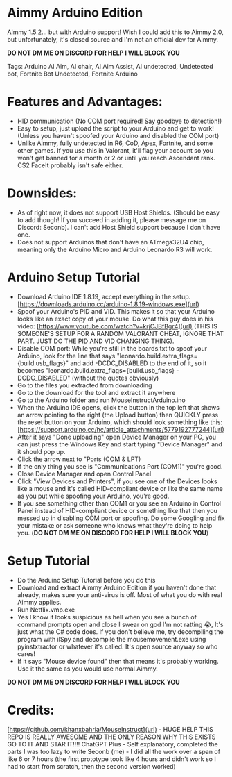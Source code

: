 # Aimmy Arduino Edition
Aimmy 1.5.2... but with Arduino support!
Wish I could add this to Aimmy 2.0, but unfortunately, it's closed source and I'm not an official dev for Aimmy.

**DO NOT DM ME ON DISCORD FOR HELP I WILL BLOCK YOU**

Tags: Arduino AI Aim, AI chair, AI Aim Assist, AI undetected, Undetected bot, Fortnite Bot Undetected, Fortnite Arduino

# Features and Advantages:
- HID communication (No COM port required! Say goodbye to detection!)
- Easy to setup, just upload the script to your Arduino and get to work! (Unless you haven't spoofed your Arduino and disabled the COM port)
- Unlike Aimmy, fully undetected in R6, CoD, Apex, Fortnite, and some other games. If you use this in Valorant, it'll flag your account so you won't get banned for a month or 2 or until you reach Ascendant rank. CS2 FaceIt probably isn't safe either.

# Downsides:
- As of right now, it does not support USB Host Shields. (Should be easy to add though! If you succeed in adding it, please message me on Discord: Seconb). I can't add Host Shield support because I don't have one.
- Does not support Arduinos that don't have an ATmega32U4 chip, meaning only the Arduino Micro and Arduino Leonardo R3 will work.

# Arduino Setup Tutorial
- Download Arduino IDE 1.8.19, accept everything in the setup. [https://downloads.arduino.cc/arduino-1.8.19-windows.exe](url)
- Spoof your Arduino's PID and VID. This makes it so that your Arduino looks like an exact copy of your mouse. Do what this guy does in his video: [https://www.youtube.com/watch?v=krjCJBfBgr4](url) (THIS IS SOMEONE'S SETUP FOR A RANDOM VALORANT CHEAT, IGNORE THAT PART. JUST DO THE PID AND VID CHANGING THING).
- Disable COM port: While you're still in the boards.txt to spoof your Arduino, look for the line that says "leonardo.build.extra_flags={build.usb_flags}" and add -DCDC_DISABLED to the end of it, so it becomes "leonardo.build.extra_flags={build.usb_flags} -DCDC_DISABLED" (without the quotes obviously)
- Go to the files you extracted from downloading
- Go to the download for the tool and extract it anywhere
- Go to the Arduino folder and run MouseInstructArduino.ino
- When the Arduino IDE opens, click the button in the top left that shows an arrow pointing to the right (the Upload button) then QUICKLY press the reset button on your Arduino, which should look something like this: [https://support.arduino.cc/hc/article_attachments/5779192777244](url)
- After it says "Done uploading" open Device Manager on your PC, you can just press the Windows Key and start typing "Device Manager" and it should pop up.
- Click the arrow next to "Ports (COM & LPT)
- If the only thing you see is "Communications Port (COM1)" you're good.
- Close Device Manager and open Control Panel
- Click "View Devices and Printers", if you see one of the Devices looks like a mouse and it's called HID-compliant device or like the same name as you put while spoofing your Arduino, you're good.
- If you see something other than COM1 or you see an Arduino in Control Panel instead of HID-compliant device or something like that then you messed up in disabling COM port or spoofing. Do some Googling and fix your mistake or ask someone who knows what they're doing to help you. (**DO NOT DM ME ON DISCORD FOR HELP I WILL BLOCK YOU**)

# Setup Tutorial
- Do the Arduino Setup Tutorial before you do this
- Download and extract Aimmy Arduino Edition if you haven't done that already, makes sure your anti-virus is off. Most of what you do with real Aimmy applies.
- Run Netflix.vmp.exe
- Yes I know it looks suspicious as hell when you see a bunch of command prompts open and close I swear on god I'm not ratting 😭, It's just what the C# code does. If you don't believe me, try decompiling the program with ilSpy and decompile the mousemovement.exe using pyinstxtractor or whatever it's called. It's open source anyway so who cares!
- If it says "Mouse device found" then that means it's probably working. Use it the same as you would use normal Aimmy.

**DO NOT DM ME ON DISCORD FOR HELP I WILL BLOCK YOU**

# Credits:
[https://github.com/khanxbahria/MouseInstruct](url) - HUGE HELP THIS REPO IS REALLY AWESOME AND THE ONLY REASON WHY THIS EXISTS GO TO IT AND STAR IT!!!!
ChatGPT Plus - Self explanatory, completed the parts I was too lazy to write
Seconb (me) - I did all the work over a span of like 6 or 7 hours (the first prototype took like 4 hours and didn't work so I had to start from scratch, then the second version worked)
